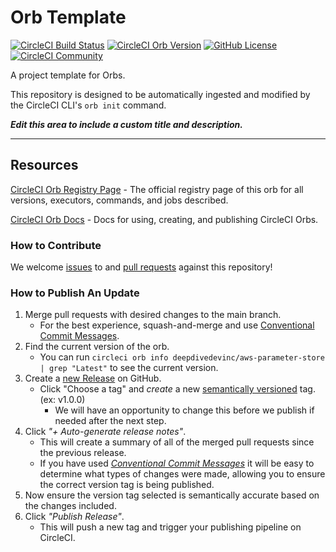 # Orb Template


[![CircleCI Build Status](https://circleci.com/gh/DeepDiveDevInc/aws-parameter-store-orb.svg?style=shield "CircleCI Build Status")](https://circleci.com/gh/DeepDiveDevInc/aws-parameter-store-orb) [![CircleCI Orb Version](https://badges.circleci.com/orbs/deepdivedevinc/aws-parameter-store.svg)](https://circleci.com/orbs/registry/orb/deepdivedevinc/aws-parameter-store) [![GitHub License](https://img.shields.io/badge/license-MIT-lightgrey.svg)](https://raw.githubusercontent.com/DeepDiveDevInc/aws-parameter-store-orb/master/LICENSE) [![CircleCI Community](https://img.shields.io/badge/community-CircleCI%20Discuss-343434.svg)](https://discuss.circleci.com/c/ecosystem/orbs)



A project template for Orbs.

This repository is designed to be automatically ingested and modified by the CircleCI CLI's `orb init` command.

_**Edit this area to include a custom title and description.**_

---

## Resources

[CircleCI Orb Registry Page](https://circleci.com/orbs/registry/orb/deepdivedevinc/aws-parameter-store) - The official registry page of this orb for all versions, executors, commands, and jobs described.

[CircleCI Orb Docs](https://circleci.com/docs/2.0/orb-intro/#section=configuration) - Docs for using, creating, and publishing CircleCI Orbs.

### How to Contribute

We welcome [issues](https://github.com/DeepDiveDevInc/aws-parameter-store-orb/issues) to and [pull requests](https://github.com/DeepDiveDevInc/aws-parameter-store-orb/pulls) against this repository!

### How to Publish An Update
1. Merge pull requests with desired changes to the main branch.
    - For the best experience, squash-and-merge and use [Conventional Commit Messages](https://conventionalcommits.org/).
2. Find the current version of the orb.
    - You can run `circleci orb info deepdivedevinc/aws-parameter-store | grep "Latest"` to see the current version.
3. Create a [new Release](https://github.com/DeepDiveDevInc/aws-parameter-store-orb/releases/new) on GitHub.
    - Click "Choose a tag" and _create_ a new [semantically versioned](http://semver.org/) tag. (ex: v1.0.0)
      - We will have an opportunity to change this before we publish if needed after the next step.
4.  Click _"+ Auto-generate release notes"_.
    - This will create a summary of all of the merged pull requests since the previous release.
    - If you have used _[Conventional Commit Messages](https://conventionalcommits.org/)_ it will be easy to determine what types of changes were made, allowing you to ensure the correct version tag is being published.
5. Now ensure the version tag selected is semantically accurate based on the changes included.
6. Click _"Publish Release"_.
    - This will push a new tag and trigger your publishing pipeline on CircleCI.